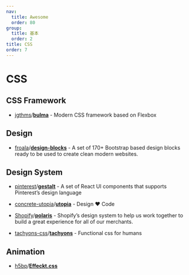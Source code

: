 ```yaml
---
nav:
  title: Awesome
  order: 80
group:
  title: 基本
  order: 2
title: CSS
order: 7
---
```


# CSS

## CSS Framework

- [jgthms](https://github.com/jgthms)/**[bulma](https://github.com/jgthms/bulma)** - Modern CSS framework based on Flexbox

## Design

- [froala](https://github.com/froala?type=source)/**[design-blocks](https://github.com/froala/design-blocks)** - A set of 170+ Bootstrap based design blocks ready to be used to create clean modern websites.

## Design System

- [pinterest](https://github.com/pinterest?type=source)/**[gestalt](https://github.com/pinterest/gestalt)** - A set of React UI components that supports Pinterest’s design language
- [concrete-utopia](https://github.com/concrete-utopia?type=source)/**[utopia](https://github.com/concrete-utopia/utopia)** - Design ❤️ Code
- [Shopify](https://github.com/Shopify?type=source)/**[polaris](https://github.com/Shopify/polaris)** - Shopify’s design system to help us work together to build a great experience for all of our merchants.

- [tachyons-css](https://github.com/tachyons-css?type=source)/**[tachyons](https://github.com/tachyons-css/tachyons)** - Functional css for humans

## Animation

- [h5bp](https://github.com/h5bp?type=source)/**[Effeckt.css](https://github.com/h5bp/Effeckt.css)**

